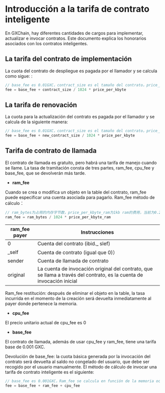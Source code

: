 # Introducción a la tarifa de contrato inteligente


En GXChain, hay diferentes cantidades de cargos para implementar, actualizar e invocar contratos. Este documento explica los honorarios asociados con los contratos inteligentes.


## La tarifa del contrato de implementación


La cuota del contrato de despliegue es pagada por el llamador y se calcula como sigue:
:

```cpp
// base_fee es 0.01GXC，contract_size es el tamaño del contrato，price_per_kbyte es el costo de 1kb ram，actualmente es 0.2GXC
fee = base_fee + contract_size / 1024 * price_per_kbyte
```

## La tarifa de renovación


La cuota para la actualización del contrato es pagada por el llamador y se calcula de la siguiente manera:


```cpp
// base_fee es 0.01GXC，contract_size es el tamaño del contrato，price_per_kbyte es el costo de 1kb ram，actualmente es 0.2GXC
fee = base_fee + new_contract_size / 1024 * price_per_kbyte
```

## Tarifa de contrato de llamada


El contrato de llamada es gratuito, pero habrá una tarifa de manejo cuando se llame. La tasa de tramitación consta de tres partes, ram_fee, cpu_fee y base_fee, que se devolverán más tarde.


- **ram_fee**

Cuando se crea o modifica un objeto en la table del contrato, ram_fee puede especificar una cuenta asociada para pagarlo. Ram_fee método de cálculo：


```cpp
// ram_bytes为占用的内存字节数，price_per_kbyte_ram为1kb ram的费用，当前为0.2GXC
ram_fee = ram_bytes / 1024 * price_per_kbyte_ram 
```

| ram_fee payer | Instrucciones |
| --- | --- | 
| 0 | Cuenta del contrato (ibid.\_ slef) |
| \_self | Cuenta de contrato (igual que 0)） |
| sender | Cuenta de llamada de contrato |
| original | La cuenta de invocación original del contrato, que se llama a través del contrato, es la cuenta de invocación inicial |

Ram_fee restitución: después de eliminar el objeto en la table, la tasa incurrida en el momento de la creación será devuelta inmediatamente al payer donde pertenece la memoria.


- **cpu_fee**

El precio unitario actual de cpu_fee es 0


- **base_fee**

El contrato de llamada, además de usar cpu_fee y ram_fee, tiene una tarifa base de 0.001 GXC.

Devolución de base_fee: la cuota básica generada por la invocación del contrato será devuelta al saldo no congelado del usuario, que debe ser recogido por el usuario manualmente.
El método de cálculo de invocar una tarifa de contrato inteligente es el siguiente:

```cpp
// base_fee es 0.001GXC，Ram_fee se calcula en función de la memoria ocupada por el pagador y cpu_fee es 0
fee = base_fee + ram_fee + cpu_fee
```

